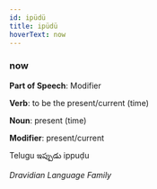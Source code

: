 ```yaml
---
id: ipüdü
title: ipüdü
hoverText: now
---
```


### now

**Part of Speech**: Modifier

**Verb**: to be the present/current (time)

**Noun**: present (time)

**Modifier**: present/current

Telugu ఇప్పుడు ippuḍu 

*Dravidian Language Family*